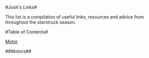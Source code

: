 #Josh's Links#

This list is a compilation of useful links, resources and advice from throughout the starstruck season.

#Table of Contents#

[Motor](##Motors)


##Motors##
